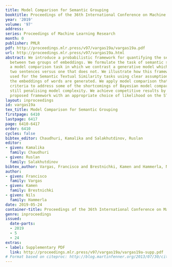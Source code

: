 ```yaml
---
title: Model Comparison for Semantic Grouping
booktitle: Proceedings of the 36th International Conference on Machine Learning
year: '2019'
volume: '97'
address: 
series: Proceedings of Machine Learning Research
month: 0
publisher: PMLR
pdf: http://proceedings.mlr.press/v97/vargas19a/vargas19a.pdf
url: http://proceedings.mlr.press/v97/vargas19a.html
abstract: We introduce a probabilistic framework for quantifying the semantic similarity
  between two groups of embeddings. We formulate the task of semantic similarity as
  a model comparison task in which we contrast a generative model which jointly models
  two sentences versus one that does not. We illustrate how this framework can be
  used for the Semantic Textual Similarity tasks using clear assumptions about how
  the embeddings of words are generated. We apply model comparison that utilises information
  criteria to address some of the shortcomings of Bayesian model comparison, whilst
  still penalising model complexity. We achieve competitive results by applying the
  proposed framework with an appropriate choice of likelihood on the STS datasets.
layout: inproceedings
id: vargas19a
tex_title: Model Comparison for Semantic Grouping
firstpage: 6410
lastpage: 6417
page: 6410-6417
order: 6410
cycles: false
bibtex_editor: Chaudhuri, Kamalika and Salakhutdinov, Ruslan
editor:
- given: Kamalika
  family: Chaudhuri
- given: Ruslan
  family: Salakhutdinov
bibtex_author: Vargas, Francisco and Brestnichki, Kamen and Hammerla, Nils
author:
- given: Francisco
  family: Vargas
- given: Kamen
  family: Brestnichki
- given: Nils
  family: Hammerla
date: 2019-05-24
container-title: Proceedings of the 36th International Conference on Machine Learning
genre: inproceedings
issued:
  date-parts:
  - 2019
  - 5
  - 24
extras:
- label: Supplementary PDF
  link: http://proceedings.mlr.press/v97/vargas19a/vargas19a-supp.pdf
# Format based on citeproc: http://blog.martinfenner.org/2013/07/30/citeproc-yaml-for-bibliographies/
---
```

